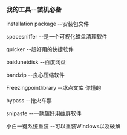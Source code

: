 ### 我的工具--装机必备

installation package  --安装包文件

spacesniffer	 --是一个可视化磁盘清理软件

quicker		 --超好用的快捷软件

baidunetdisk  --百度网盘

bandzip  --良心压缩软件

Freezingpointlibrary  --冰点文库 你懂的

bypass --抢火车票

snipaste --一款超好用截屏软件

小白一键系统重装 --可以重装Windows以及破解






